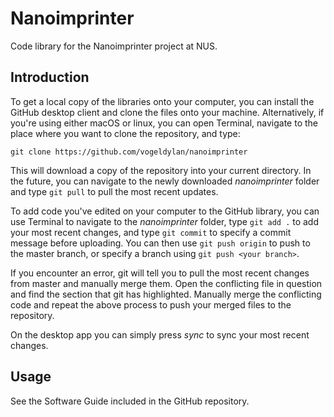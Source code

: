 # Nanoimprinter
Code library for the Nanoimprinter project at NUS.

## Introduction
To get a local copy of the libraries onto your computer, you can install the GitHub desktop client and clone the files onto your machine.
Alternatively, if you're using either macOS or linux, you can open Terminal, navigate to the place where you want to clone the repository, and type:

```git clone https://github.com/vogeldylan/nanoimprinter```

This will download a copy of the repository into your current directory. In the future, you can navigate to the newly downloaded *nanoimprinter* folder and type `git pull` to pull the most recent updates.

To add code you've edited on your computer to the GitHub library, you can use Terminal to navigate to the *nanoimprinter* folder, type `git add .` to add your most recent changes, and type `git commit` to specify a commit message before uploading. You can then use `git push origin` to push to the master branch, or specify a branch using `git push <your branch>`.

If you encounter an error, git will tell you to pull the most recent changes from master and manually merge them. Open the conflicting file in question and find the section that git has highlighted. Manually merge the conflicting code and repeat the above process to push your merged files to the repository.

On the desktop app you can simply press *sync* to sync your most recent changes.

## Usage

See the Software Guide included in the GitHub repository.
